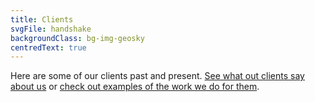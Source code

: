```yaml
---
title: Clients
svgFile: handshake
backgroundClass: bg-img-geosky
centredText: true
---
```


Here are some of our clients past and present. [See what out clients say about us](/why-spark) or [check out examples of the work we do for them](/our-work).
